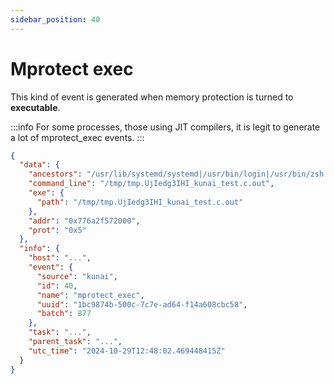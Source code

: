 ```yaml
---
sidebar_position: 40
---
```


# Mprotect exec

This kind of event is generated when memory protection is turned to **executable**.

:::info
For some processes, those using JIT compilers, it is legit to generate a lot of mprotect_exec events.
:::

```json
{
  "data": {
    "ancestors": "/usr/lib/systemd/systemd|/usr/bin/login|/usr/bin/zsh|/usr/bin/bash|/usr/bin/xinit|/usr/bin/i3|/usr/bin/bash|/usr/bin/urxvt|/usr/bin/zsh|/usr/bin/bash",
    "command_line": "/tmp/tmp.UjIedg3IHI_kunai_test.c.out",
    "exe": {
      "path": "/tmp/tmp.UjIedg3IHI_kunai_test.c.out"
    },
    "addr": "0x776a2f572000",
    "prot": "0x5"
  },
  "info": {
    "host": "...",
    "event": {
      "source": "kunai",
      "id": 40,
      "name": "mprotect_exec",
      "uuid": "1bc9874b-500c-7c7e-ad64-f14a608cbc58",
      "batch": 877
    },
    "task": "...",
    "parent_task": "...",
    "utc_time": "2024-10-29T12:48:02.469448415Z"
  }
}
```


